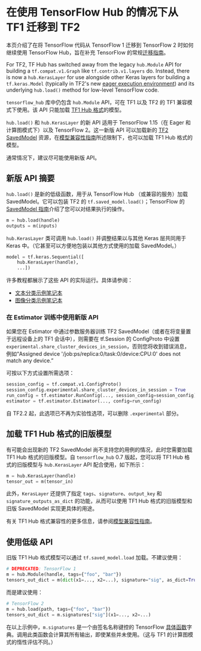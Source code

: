 <!--* freshness: { owner: 'maringeo' reviewed: '2023-01-09' } *-->

# 在使用 TensorFlow Hub 的情况下从 TF1 迁移到 TF2

本页介绍了在将 TensorFlow 代码从 TensorFlow 1 迁移到 TensorFlow 2 时如何继续使用 TensorFlow Hub，旨在补充 TensorFlow 的常规[迁移指南](https://www.tensorflow.org/guide/migrate)。

For TF2, TF Hub has switched away from the legacy `hub.Module` API for building a `tf.compat.v1.Graph` like `tf.contrib.v1.layers` do. Instead, there is now a `hub.KerasLayer` for use alongside other Keras layers for building a `tf.keras.Model` (typically in TF2's new [eager execution environment](https://www.tensorflow.org/api_docs/python/tf/executing_eagerly)) and its underlying `hub.load()` method for low-level TensorFlow code.

`tensorflow_hub` 库中仍包含 `hub.Module` API，可在 TF1 以及 TF2 的 TF1 兼容模式下使用。该 API 只能加载 [TF1 Hub 格式](tf1_hub_module.md)的模型。

`hub.load()` 和 `hub.KerasLayer` 的新 API 适用于 TensorFlow 1.15（在 Eager 和计算图模式下）以及 TensorFlow 2。这一新版 API 可以加载新的 [TF2 SavedModel](tf2_saved_model.md) 资源，在[模型兼容性指南](model_compatibility.md)所述限制下，也可以加载 TF1 Hub 格式的模型。

通常情况下，建议尽可能使用新版 API。

## 新版 API 摘要

`hub.load()` 是新的低级函数，用于从 TensorFlow Hub （或兼容的服务）加载 SavedModel。它可以包装 TF2 的 `tf.saved_model.load()`；TensorFlow 的 [SavedModel 指南](https://www.tensorflow.org/guide/saved_model)介绍了您可以对结果执行的操作。

```python
m = hub.load(handle)
outputs = m(inputs)
```

`hub.KerasLayer` 类可调用 `hub.load()` 并调整结果以与其他 Keras 层共同用于 Keras 中。（它甚至可以方便地包装以其他方式使用的加载 SavedModel。）

```python
model = tf.keras.Sequential([
    hub.KerasLayer(handle),
    ...])
```

许多教程都展示了这些 API 的实际运行。具体请参阅：

- [文本分类示例笔记本](https://github.com/tensorflow/hub/blob/master/examples/colab/tf2_text_classification.ipynb)
- [图像分类示例笔记本](https://github.com/tensorflow/hub/blob/master/examples/colab/tf2_image_retraining.ipynb)

### 在 Estimator 训练中使用新版 API

如果您在 Estimator 中通过参数服务器训练 TF2 SavedModel（或者在将变量置于远程设备上的 TF1 会话中），则需要在 tf.Session 的 ConfigProto 中设置 `experimental.share_cluster_devices_in_session`，否则您将收到错误消息，例如“Assigned device '/job:ps/replica:0/task:0/device:CPU:0' does not match any device.”

可按以下方式设置所需选项：

```python
session_config = tf.compat.v1.ConfigProto()
session_config.experimental.share_cluster_devices_in_session = True
run_config = tf.estimator.RunConfig(..., session_config=session_config)
estimator = tf.estimator.Estimator(..., config=run_config)
```

自 TF2.2 起，此选项已不再为实验性选项，可以删除 `.experimental` 部分。

## 加载 TF1 Hub 格式的旧版模型

有可能会出现新的 TF2 SavedModel 尚不支持您的用例的情况，此时您需要加载 TF1 Hub 格式的旧版模型。自 `tensorflow_hub` 0.7 版起，您可以将 TF1 Hub 格式的旧版模型与 `hub.KerasLayer` API 配合使用，如下所示：

```python
m = hub.KerasLayer(handle)
tensor_out = m(tensor_in)
```

此外，`KerasLayer` 还提供了指定 `tags`、`signature`、`output_key` 和 `signature_outputs_as_dict` 的功能，从而可以使用 TF1 Hub 格式的旧版模型和旧版 SavedModel 实现更具体的用途。

有关 TF1 Hub 格式兼容性的更多信息，请参阅[模型兼容性指南](model_compatibility.md)。

## 使用低级 API

旧版 TF1 Hub 格式模型可以通过 `tf.saved_model.load` 加载。不建议使用：

```python
# DEPRECATED: TensorFlow 1
m = hub.Module(handle, tags={"foo", "bar"})
tensors_out_dict = m(dict(x1=..., x2=...), signature="sig", as_dict=True)
```

而是建议使用：

```python
# TensorFlow 2
m = hub.load(path, tags={"foo", "bar"})
tensors_out_dict = m.signatures["sig"](x1=..., x2=...)
```

在以上示例中，`m.signatures` 是一个由签名名称键控的 TensorFlow [具体函数](https://www.tensorflow.org/tutorials/customization/performance#tracing)字典。调用此类函数会计算其所有输出，即使某些并未使用。（这与 TF1 的计算图模式的惰性评估不同。）
